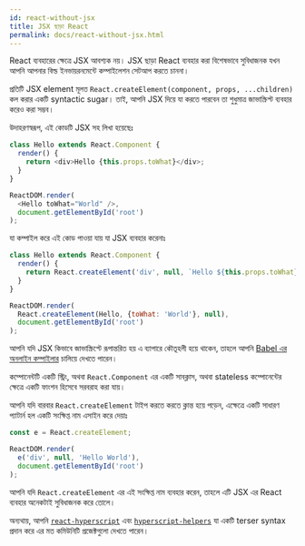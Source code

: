 ```yaml
---
id: react-without-jsx
title: JSX ছাড়া React 
permalink: docs/react-without-jsx.html
---
```


React ব্যবহারের ক্ষেত্রে JSX আবশ্যক নয়। JSX ছাড়া React ব্যবহার করা বিশেষভাবে সুবিধাজনক যখন আপনি আপনার বিল্ড ইনভায়রনমেন্টে কম্পাইলেশন সেটআপ করতে চাননা।

প্রতিটি JSX element মূলত `React.createElement(component, props, ...children)` কল করার একটি syntactic sugar। তাই, আপনি JSX দিয়ে যা করতে পারবেন তা শুধুমাত্র জাভাস্ক্রিপ্ট ব্যবহার করেও করা সম্ভব।

উদাহরণস্বরূপ, এই কোডটি JSX সহ লিখা হয়েছেঃ

```js
class Hello extends React.Component {
  render() {
    return <div>Hello {this.props.toWhat}</div>;
  }
}

ReactDOM.render(
  <Hello toWhat="World" />,
  document.getElementById('root')
);
```

যা কম্পাইল করে এই কোড পাওয়া যায় যা JSX ব্যবহার করেনাঃ

```js
class Hello extends React.Component {
  render() {
    return React.createElement('div', null, `Hello ${this.props.toWhat}`);
  }
}

ReactDOM.render(
  React.createElement(Hello, {toWhat: 'World'}, null),
  document.getElementById('root')
);
```

আপনি যদি JSX কিভাবে জাভাস্ক্রিপ্টে রূপান্তরিত হয় এ ব্যাপারে কৌতূহলী হয়ে থাকেন, তাহলে আপনি [Babel এর অনলাইন কম্পাইলার](babel://jsx-simple-example) চালিয়ে দেখতে পারেন।

কম্পোনেন্টটি একটি স্ট্রিং, অথবা `React.Component` এর একটি সাবক্লাস, অথবা stateless কম্পোনেন্টের ক্ষেত্রে একটি ফাংশন হিসেবে সরবরাহ করা যায়।

আপনি যদি বারবার `React.createElement` টাইপ করতে করতে ক্লান্ত হয়ে পড়েন, এক্ষেত্রে একটি সাধারণ প্যাটার্ন হল একটি সংক্ষিপ্ত নাম এসাইন করে দেয়াঃ

```js
const e = React.createElement;

ReactDOM.render(
  e('div', null, 'Hello World'),
  document.getElementById('root')
);
```

আপনি যদি `React.createElement` এর এই সংক্ষিপ্ত নাম ব্যবহার করেন, তাহলে এটি JSX এর React ব্যবহার অনেকটাই সুবিধাজনক করে তোলে।

অন্যথায়, আপনি [`react-hyperscript`](https://github.com/mlmorg/react-hyperscript) এবং [`hyperscript-helpers`](https://github.com/ohanhi/hyperscript-helpers) যা একটি terser syntax প্রদান করে এর মত কমিউনিটি প্রজেক্টগুলো দেখতে পারেন।

